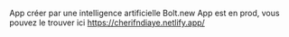 App créer par une intelligence artificielle Bolt.new
App est en prod, vous pouvez le trouver ici https://cherifndiaye.netlify.app/
